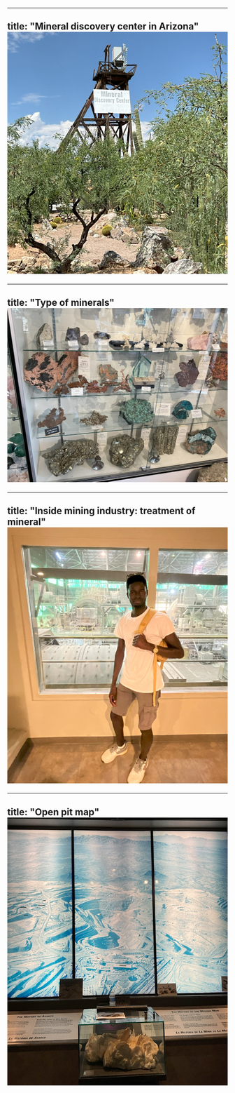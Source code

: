 

---
title: "Mineral discovery center in Arizona"
<br/><img src='/images/IMG_0244.jpg'>
---
---
title: "Type of minerals"
<br/><img src='/images/IMG_02300.jpg'>
---

---
title: "Inside mining industry: treatment of mineral"
<br/><img src='/images/IMG_0429.jpg'>
---

---
title: "Open pit map"
<br/><img src='/images/IMG_0250.jpg'>
---

